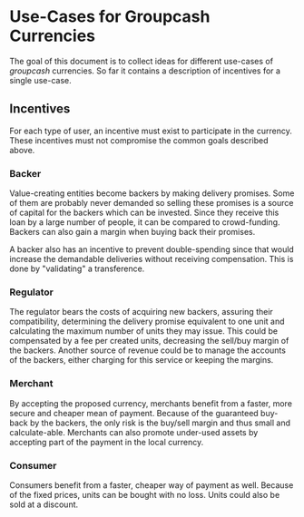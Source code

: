 # Use-Cases for Groupcash Currencies

The goal of this document is to collect ideas for different use-cases of *groupcash* currencies. So far it contains a description of incentives for a single use-case.

## Incentives

For each type of user, an incentive must exist to participate in the currency. These incentives must not compromise the common goals described above.

### Backer

Value-creating entities become backers by making delivery promises. Some of them are probably never demanded so selling these promises is a source of capital for the backers which can be invested. Since they receive this loan by a large number of people, it can be compared to crowd-funding. Backers can also gain a margin when buying back their promises.

A backer also has an incentive to prevent double-spending since that would increase the demandable deliveries without receiving compensation. This is done by "validating" a transference.

### Regulator

The regulator bears the costs of acquiring new backers, assuring their compatibility, determining the delivery promise equivalent to one unit and calculating the maximum number of units they may issue. This could be compensated by a fee per created units, decreasing the sell/buy margin of the backers. Another source of revenue could be to manage the accounts of the backers, either charging for this service or keeping the margins.

### Merchant

By accepting the proposed currency, merchants benefit from a faster, more secure and cheaper mean of payment. Because of the guaranteed buy-back by the backers, the only risk is the buy/sell margin and thus small and calculate-able. Merchants can also promote under-used assets by accepting part of the payment in the local currency.

### Consumer

Consumers benefit from a faster, cheaper way of payment as well. Because of the fixed prices, units can be bought with no loss. Units could also be sold at a discount.